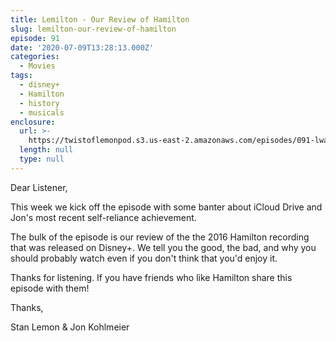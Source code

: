 ```yaml
---
title: Lemilton - Our Review of Hamilton
slug: lemilton-our-review-of-hamilton
episode: 91
date: '2020-07-09T13:28:13.000Z'
categories:
  - Movies
tags:
  - disney+
  - Hamilton
  - history
  - musicals
enclosure:
  url: >-
    https://twistoflemonpod.s3.us-east-2.amazonaws.com/episodes/091-lwatol-20200709.mp3
  length: null
  type: null
---
```


Dear Listener,

This week we kick off the episode with some banter about iCloud Drive and Jon's most recent self-reliance achievement.

The bulk of the episode is our review of the the 2016 Hamilton recording that was released on Disney+. We tell you the good, the bad, and why you should probably watch even if you don't think that you'd enjoy it.

Thanks for listening. If you have friends who like Hamilton share this episode with them!

Thanks,

Stan Lemon & Jon Kohlmeier

